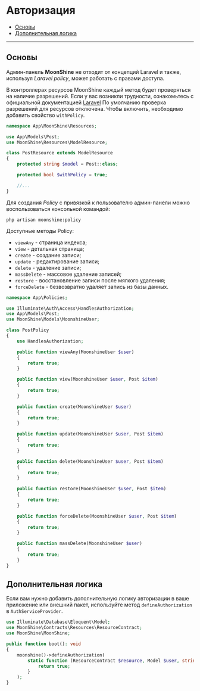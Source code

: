 # Авторизация

  - [Основы](#basics)
  - [Дополнительная логика](#additional-logic)

---

<a name="basics"></a>
## Основы

Админ-панель **MoonShine** не отходит от концепций Laravel и также, используя *Laravel policy*, может работать с правами доступа.

В контроллерах ресурсов MoonShine каждый метод будет проверяться на наличие разрешений. Если у вас возникли трудности, ознакомьтесь с официальной документацией [Laravel](https://laravel.com/docs/authorization#creating-policies)
По умолчанию проверка разрешений для ресурсов отключена. Чтобы включить, необходимо добавить свойство `withPolicy`.

```php
namespace App\MoonShine\Resources;

use App\Models\Post;
use MoonShine\Resources\ModelResource;

class PostResource extends ModelResource
{
    protected string $model = Post::class;

    protected bool $withPolicy = true;

    //...
}
```

Для создания *Policy* с привязкой к пользователю админ-панели можно воспользоваться консольной командой:

```shell
php artisan moonshine:policy
```

Доступные методы Policy:
- `viewAny` - страница индекса;
- `view` - детальная страница;
- `create` - создание записи;
- `update` - редактирование записи;
- `delete` - удаление записи;
- `massDelete` - массовое удаление записей;
- `restore` - восстановление записи после мягкого удаления;
- `forceDelete` - безвозвратно удаляет запись из базы данных.

```php
namespace App\Policies;

use Illuminate\Auth\Access\HandlesAuthorization;
use App\Models\Post;
use MoonShine\Models\MoonshineUser;

class PostPolicy
{
    use HandlesAuthorization;

    public function viewAny(MoonshineUser $user)
    {
        return true;
    }

    public function view(MoonshineUser $user, Post $item)
    {
        return true;
    }

    public function create(MoonshineUser $user)
    {
        return true;
    }

    public function update(MoonshineUser $user, Post $item)
    {
        return true;
    }

    public function delete(MoonshineUser $user, Post $item)
    {
        return true;
    }

    public function restore(MoonshineUser $user, Post $item)
    {
        return true;
    }

    public function forceDelete(MoonshineUser $user, Post $item)
    {
        return true;
    }

    public function massDelete(MoonshineUser $user)
    {
        return true;
    }
}
```

<a name="additional-logic"></a>
## Дополнительная логика
   
Если вам нужно добавить дополнительную логику авторизации в ваше приложение или внешний пакет, используйте метод `defineAuthorization` в `AuthServiceProvider`.

```php
use Illuminate\Database\Eloquent\Model;
use MoonShine\Contracts\Resources\ResourceContract;
use MoonShine\MoonShine;

public function boot(): void
{
    moonshine()->defineAuthorization(
        static function (ResourceContract $resource, Model $user, string $ability): bool {
            return true;
        }
    );
}
```
